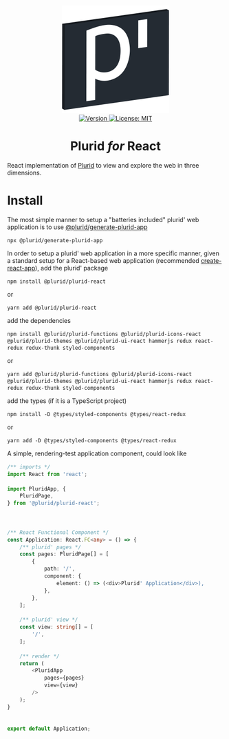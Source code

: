 <p align="center">
    <img src="https://raw.githubusercontent.com/plurid/plurid/master/about/identity/plurid-p-logo.png" height="250px">
    <br />
    <a target="_blank" href="https://www.npmjs.com/package/@plurid/plurid-react">
        <img src="https://img.shields.io/npm/v/@plurid/plurid-react.svg?logo=npm&colorB=1380C3&style=for-the-badge" alt="Version">
    </a>
    <a target="_blank" href="https://github.com/plurid/plurid/blob/master/packages/plurid-react/LICENSE">
        <img src="https://img.shields.io/badge/license-MIT-blue.svg?colorB=1380C3&style=for-the-badge" alt="License: MIT">
    </a>
</p>



<h1 align="center">
    Plurid <i>for</i> React
</h1>


React implementation of [Plurid](https://github.com/plurid/plurid) to view and explore the web in three dimensions.



# Install

The most simple manner to setup a "batteries included" plurid' web application is to use [@plurid/generate-plurid-app](https://github.com/plurid/plurid/tree/master/packages/generate-plurid-app)

    npx @plurid/generate-plurid-app

In order to setup a plurid' web application in a more specific manner, given a standard setup for a React-based web application (recommended [create-react-app](https://github.com/facebook/create-react-app)), add the plurid' package

    npm install @plurid/plurid-react

or

    yarn add @plurid/plurid-react

add the dependencies

    npm install @plurid/plurid-functions @plurid/plurid-icons-react @plurid/plurid-themes @plurid/plurid-ui-react hammerjs redux react-redux redux-thunk styled-components

or

    yarn add @plurid/plurid-functions @plurid/plurid-icons-react @plurid/plurid-themes @plurid/plurid-ui-react hammerjs redux react-redux redux-thunk styled-components

add the types (if it is a TypeScript project)

    npm install -D @types/styled-components @types/react-redux

or

    yarn add -D @types/styled-components @types/react-redux


A simple, rendering-test application component, could look like

``` typescript
/** imports */
import React from 'react';

import PluridApp, {
    PluridPage,
} from '@plurid/plurid-react';



/** React Functional Component */
const Application: React.FC<any> = () => {
    /** plurid' pages */
    const pages: PluridPage[] = [
        {
            path: '/',
            component: {
                element: () => (<div>Plurid' Application</div>),
            },
        },
    ];

    /** plurid' view */
    const view: string[] = [
        '/',
    ];

    /** render */
    return (
        <PluridApp
            pages={pages}
            view={view}
        />
    );
}


export default Application;
```
